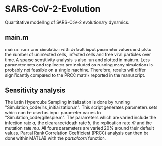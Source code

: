 # SARS-CoV-2-Evolution
Quantitative modelling of SARS-CoV-2 evolutionary dynamics.

## main.m
main.m runs one simulation with default input parameter values and plots the number of uninfected cells, infected cells and free viral particles over time.
A sparse sensitivity analysis is also run and plotted in main.m. Less parameter sets and replicates are included as running many simulations is probably not feasible on a single machine. Therefore, results will differ significantly compared to the PRCC matrix reported in the manuscript. 

## Sensitivity analysis
The Latin Hypercube Sampling initialization is done by running "Simulation_code/lhs_initialization.m". This script generates parameters sets which can be used as input parameter values to "Simulation_code/gillespie.m". The parameters which are varied include the infection rate *a*, the clearance/death rate *b*, the replication rate *r0* and the mutation rate *mu*. All fours parameters are varied 20% around their default values. Partial Rank Correlation Coefficient (PRCC) analysis can then be done within MATLAB with the *partialcorri* function.
